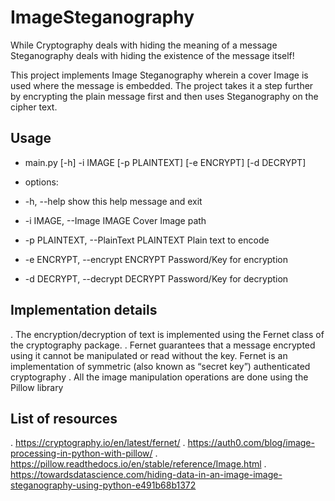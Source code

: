 # ImageSteganography

While Cryptography deals with hiding the meaning of a message
Steganography deals with hiding the existence of the message itself!

This project implements Image Steganography wherein a cover Image is used where the message is embedded.
The project takes it a step further by encrypting the plain message first and then uses Steganography on the cipher text.

## Usage
  * main.py [-h] -i IMAGE [-p PLAINTEXT] [-e ENCRYPT] [-d DECRYPT]

  * options:
  * -h, --help            show this help message and exit
  * -i IMAGE, --Image IMAGE
                        Cover Image path
  * -p PLAINTEXT, --PlainText PLAINTEXT
                        Plain text to encode
  * -e ENCRYPT, --encrypt ENCRYPT
                        Password/Key for encryption
  * -d DECRYPT, --decrypt DECRYPT
                        Password/Key for decryption

## Implementation details
. The encryption/decryption of text is implemented using the Fernet class of the cryptography package.
. Fernet guarantees that a message encrypted using it cannot be manipulated or read without the key. Fernet is an implementation of symmetric (also known as “secret key”) authenticated cryptography
. All the image manipulation operations are done using the Pillow library


## List of resources
. https://cryptography.io/en/latest/fernet/
. https://auth0.com/blog/image-processing-in-python-with-pillow/
. https://pillow.readthedocs.io/en/stable/reference/Image.html
. https://towardsdatascience.com/hiding-data-in-an-image-image-steganography-using-python-e491b68b1372

